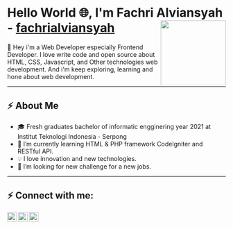 # Hello World :globe_with_meridians:, I'm Fachri Alviansyah - [fachrialviansyah](https://fachrialviansyah.github.io/myportfolio/) <img align="right" width="150" height="150" src="https://media.giphy.com/media/MeJgB3yMMwIaHmKD4z/giphy.gif">
:clap: Hey i'm a Web Developer especially Frontend Developer. I love write code and open source about HTML, CSS, Javascript, and Other technologies web development. And i'm keep exploring, learning and hone about web development. 

---


## :zap: About Me
- :mortar_board: Fresh graduates bachelor of informatic engginering year 2021 at Institut Teknologi Indonesia - Serpong
- 🌱 I’m currently learning HTML & PHP framework CodeIgniter and RESTful API.
- :bulb:  I love innovation and new technologies.
- 🤔 I’m looking for new challenge for a new jobs.

---
## :zap: Connect with me:
[<img align="left" alt="thisfachri | Twitter" width="22px" src="https://cdn.jsdelivr.net/npm/simple-icons@v3/icons/twitter.svg" />][twitter]
[<img align="left" alt="fachrialviansyah | LinkedIn" width="22px" src="https://cdn.jsdelivr.net/npm/simple-icons@v3/icons/linkedin.svg" />][linkedin]
[<img align="left" alt="thisfachriaje | Instagram" width="22px" src="https://cdn.jsdelivr.net/npm/simple-icons@v3/icons/instagram.svg" />][instagram]


<br />

[instagram]: https://instagram.com/thisfachri
[linkedin]: https://linkedin.com/in/fachrialviansyah
[twitter]: https://twitter.com/thisfachri
